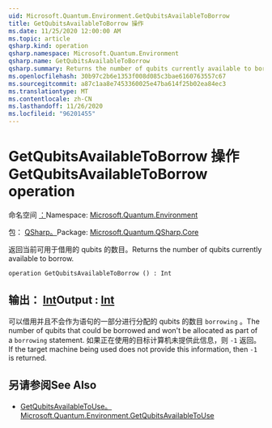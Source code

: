 ```yaml
---
uid: Microsoft.Quantum.Environment.GetQubitsAvailableToBorrow
title: GetQubitsAvailableToBorrow 操作
ms.date: 11/25/2020 12:00:00 AM
ms.topic: article
qsharp.kind: operation
qsharp.namespace: Microsoft.Quantum.Environment
qsharp.name: GetQubitsAvailableToBorrow
qsharp.summary: Returns the number of qubits currently available to borrow.
ms.openlocfilehash: 30b97c2b6e1353f008d085c3bae6160763557c67
ms.sourcegitcommit: a87c1aa8e7453360025e47ba614f25b02ea84ec3
ms.translationtype: MT
ms.contentlocale: zh-CN
ms.lasthandoff: 11/26/2020
ms.locfileid: "96201455"
---
```

# <a name="getqubitsavailabletoborrow-operation"></a><span data-ttu-id="cf283-102">GetQubitsAvailableToBorrow 操作</span><span class="sxs-lookup"><span data-stu-id="cf283-102">GetQubitsAvailableToBorrow operation</span></span>

<span data-ttu-id="cf283-103">命名空间 [：](xref:Microsoft.Quantum.Environment)</span><span class="sxs-lookup"><span data-stu-id="cf283-103">Namespace: [Microsoft.Quantum.Environment](xref:Microsoft.Quantum.Environment)</span></span>

<span data-ttu-id="cf283-104">包： [QSharp。](https://nuget.org/packages/Microsoft.Quantum.QSharp.Core)</span><span class="sxs-lookup"><span data-stu-id="cf283-104">Package: [Microsoft.Quantum.QSharp.Core](https://nuget.org/packages/Microsoft.Quantum.QSharp.Core)</span></span>


<span data-ttu-id="cf283-105">返回当前可用于借用的 qubits 的数目。</span><span class="sxs-lookup"><span data-stu-id="cf283-105">Returns the number of qubits currently available to borrow.</span></span>

```qsharp
operation GetQubitsAvailableToBorrow () : Int
```


## <a name="output--int"></a><span data-ttu-id="cf283-106">输出： [Int](xref:microsoft.quantum.lang-ref.int)</span><span class="sxs-lookup"><span data-stu-id="cf283-106">Output : [Int](xref:microsoft.quantum.lang-ref.int)</span></span>

<span data-ttu-id="cf283-107">可以借用并且不会作为语句的一部分进行分配的 qubits 的数目 `borrowing` 。</span><span class="sxs-lookup"><span data-stu-id="cf283-107">The number of qubits that could be borrowed and won't be allocated as part of a `borrowing` statement.</span></span>
<span data-ttu-id="cf283-108">如果正在使用的目标计算机未提供此信息，则 `-1` 返回。</span><span class="sxs-lookup"><span data-stu-id="cf283-108">If the target machine being used does not provide this information, then `-1` is returned.</span></span>

## <a name="see-also"></a><span data-ttu-id="cf283-109">另请参阅</span><span class="sxs-lookup"><span data-stu-id="cf283-109">See Also</span></span>

- [<span data-ttu-id="cf283-110">GetQubitsAvailableToUse。</span><span class="sxs-lookup"><span data-stu-id="cf283-110">Microsoft.Quantum.Environment.GetQubitsAvailableToUse</span></span>](xref:Microsoft.Quantum.Environment.GetQubitsAvailableToUse)